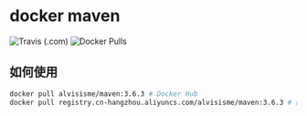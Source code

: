 # docker maven

![Travis (.com)](https://img.shields.io/travis/com/alvisisme/docker-maven)
![Docker Pulls](https://img.shields.io/docker/pulls/alvisisme/maven)

## 如何使用

```bash
docker pull alvisisme/maven:3.6.3 # Docker Hub
docker pull registry.cn-hangzhou.aliyuncs.com/alvisisme/maven:3.6.3 # 阿里云
```
